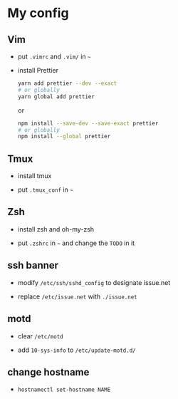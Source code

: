 # My config

## Vim

-   put `.vimrc` and `.vim/` in `~`

-   install Prettier

    ```bash
    yarn add prettier --dev --exact
    # or globally
    yarn global add prettier
    ```

    or

    ```bash
    npm install --save-dev --save-exact prettier
    # or globally
    npm install --global prettier
    ```

## Tmux

-   install tmux

-   put `.tmux_conf` in `~`

## Zsh

-   install zsh and oh-my-zsh

-   put `.zshrc` in `~` and change the `TODO` in it

## ssh banner

-   modify `/etc/ssh/sshd_config` to designate issue.net

-   replace `/etc/issue.net` with `./issue.net`

## motd

-   clear `/etc/motd`

-   add `10-sys-info` to `/etc/update-motd.d/`

## change hostname

-   `hostnamectl set-hostname NAME`
